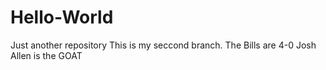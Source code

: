 # Hello-World
Just another repository 
This is my seccond branch.
The Bills are 4-0 Josh Allen is the GOAT
